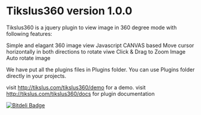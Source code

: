 Tikslus360 version 1.0.0
==============================

Tikslus360 is a jquery plugin to view image in 360 degree mode with following features:

Simple and elagant 360 image view
Javascript CANVAS based
Move cursor horizontally in both directions to rotate viwe
Click & Drag to Zoom Image
Auto rotate image


We have put all the plugins files in Plugins folder.
You can use Plugins folder directly in your projects.

visit http://tikslus.com/tikslus360/demo for a demo.
visit http://tikslus.com/tikslus360/docs for plugin documentation

[![Bitdeli Badge](https://d2weczhvl823v0.cloudfront.net/pushpendra10/tikslus360/trend.png)](https://bitdeli.com/free "Bitdeli Badge")
